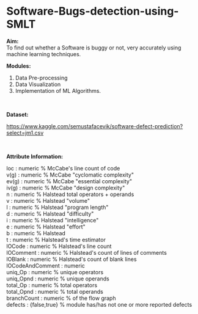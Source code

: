 # Software-Bugs-detection-using-SMLT

<b>Aim:</b> <br>
To find out whether a Software is buggy or not, very accurately using machine learning techniques. 

<b>Modules:</b> <br>
1. Data Pre-processing <br>
2. Data Visualization <br>
3. Implementation of ML Algorithms. <br>

 <br>

<b>Dataset:</b>

https://www.kaggle.com/semustafacevik/software-defect-prediction?select=jm1.csv

 <br>
 
<b>Attribute Information:</b>

loc : numeric % McCabe's line count of code <br>
v(g) : numeric % McCabe "cyclomatic complexity" <br>
ev(g) : numeric % McCabe "essential complexity" <br>
iv(g) : numeric % McCabe "design complexity" <br>
n : numeric % Halstead total operators + operands <br>
v : numeric % Halstead "volume" <br>
l : numeric % Halstead "program length" <br>
d : numeric % Halstead "difficulty" <br>
i : numeric % Halstead "intelligence" <br>
e : numeric % Halstead "effort" <br>
b : numeric % Halstead <br>
t : numeric % Halstead's time estimator <br>
lOCode : numeric % Halstead's line count <br>
lOComment : numeric % Halstead's count of lines of comments <br>
lOBlank : numeric % Halstead's count of blank lines <br>
lOCodeAndComment : numeric <br>
uniq_Op : numeric % unique operators <br>
uniq_Opnd : numeric % unique operands <br>
total_Op : numeric % total operators <br>
total_Opnd : numeric % total operands <br>
branchCount : numeric % of the flow graph <br>
defects : {false,true} % module has/has not one or more reported defects <br>

